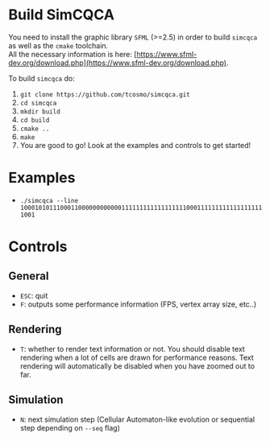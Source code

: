 # Build SimCQCA

You need to install the graphic library `SFML` (>=2.5) in order to build `simcqca` as well as the `cmake` toolchain.              
All the necessary information is here: [https://www.sfml-dev.org/download.php](https://www.sfml-dev.org/download.php).    

To build `simcqca` do:

1. `git clone https://github.com/tcosmo/simcqca.git`
2. `cd simcqca`
3. `mkdir build`
4. `cd build`
5. `cmake ..`
6. `make`
7. You are good to go! Look at the examples and controls to get started!

# Examples
- `./simcqca --line 10001010111000110000000000001111111111111111110001111111111111111111001`

# Controls
## General
- `ESC`: quit
- `F`: outputs some performance information (FPS, vertex array size, etc..)
## Rendering
- `T`: whether to render text information or not. You should disable text rendering when a lot of cells are drawn for performance reasons.
Text rendering will automatically be disabled when you have zoomed out to far.
## Simulation
- `N`: next simulation step (Cellular Automaton-like evolution or sequential step depending on `--seq` flag)